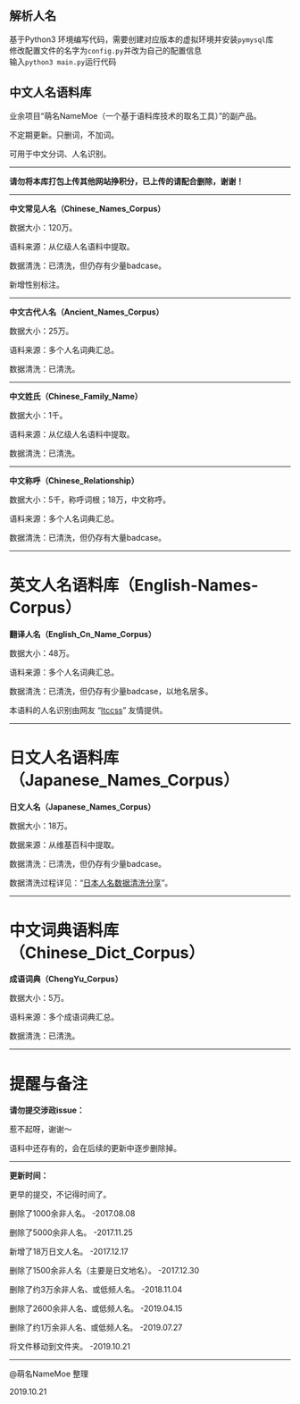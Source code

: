 ## 解析人名
基于Python3 环境编写代码，需要创建对应版本的虚拟环境并安装`pymysql`库  
修改配置文件的名字为`config.py`并改为自己的配置信息  
输入`python3 main.py`运行代码 
## 中文人名语料库
业余项目“萌名NameMoe（一个基于语料库技术的取名工具）”的副产品。

不定期更新。只删词，不加词。

可用于中文分词、人名识别。

---

<strong>请勿将本库打包上传其他网站挣积分，已上传的请配合删除，谢谢！</strong>

---

<strong>中文常见人名（Chinese_Names_Corpus）</strong>

数据大小：120万。

语料来源：从亿级人名语料中提取。

数据清洗：已清洗，但仍存有少量badcase。

新增性别标注。

---

<strong>中文古代人名（Ancient_Names_Corpus）</strong>

数据大小：25万。

语料来源：多个人名词典汇总。

数据清洗：已清洗。

---

<strong>中文姓氏（Chinese_Family_Name）</strong>

数据大小：1千。

语料来源：从亿级人名语料中提取。

数据清洗：已清洗。

---

<strong>中文称呼（Chinese_Relationship）</strong>

数据大小：5千，称呼词根；18万，中文称呼。

语料来源：多个人名词典汇总。

数据清洗：已清洗，但仍存有大量badcase。

---

# 英文人名语料库（English-Names-Corpus）
<strong>翻译人名（English_Cn_Name_Corpus）</strong>

数据大小：48万。

语料来源：多个人名词典汇总。

数据清洗：已清洗，但仍存有少量badcase，以地名居多。

本语料的人名识别由网友 “[ltccss](https://github.com/ltccss)” 友情提供。

---

# 日文人名语料库（Japanese_Names_Corpus）
<strong>日文人名（Japanese_Names_Corpus）</strong>

数据大小：18万。

数据来源：从维基百科中提取。

数据清洗：已清洗，但仍存有少量badcase。

数据清洗过程详见：“[日本人名数据清洗分享](https://github.com/wainshine/Chinese-Names-Corpus/issues/4)”。

---

# 中文词典语料库（Chinese_Dict_Corpus）
<strong>成语词典（ChengYu_Corpus）</strong>

数据大小：5万。

语料来源：多个成语词典汇总。

数据清洗：已清洗。

---

# 提醒与备注
<strong>请勿提交涉政issue：</strong>

惹不起呀，谢谢～

语料中还存有的，会在后续的更新中逐步删除掉。

---

<strong>更新时间：</strong>

更早的提交，不记得时间了。

删除了1000余非人名。 -2017.08.08

删除了5000余非人名。 -2017.11.25

新增了18万日文人名。 -2017.12.17

删除了1500余非人名（主要是日文地名）。 -2017.12.30

删除了约3万余非人名、或低频人名。 -2018.11.04

删除了2600余非人名、或低频人名。 -2019.04.15

删除了约1万余非人名、或低频人名。 -2019.07.27

将文件移动到文件夹。 -2019.10.21

---

@萌名NameMoe 整理

2019.10.21

